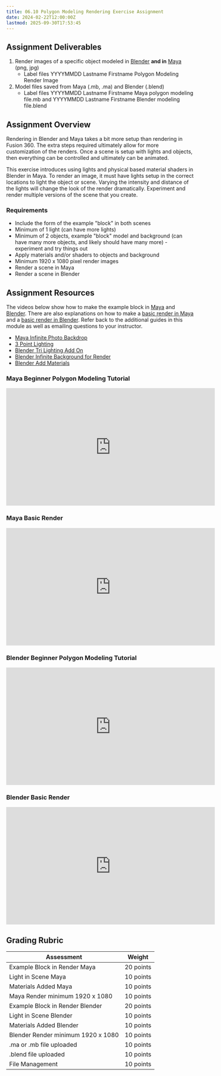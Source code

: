 ```yaml
---
title: 06.10 Polygon Modeling Rendering Exercise Assignment
date: 2024-02-22T12:00:00Z
lastmod: 2025-09-30T17:53:45
---
```


## Assignment Deliverables

1. Render images of a specific object modeled in [Blender](../../../../3d-modeling/blender/blender.md) **and in** [Maya](../../../../3d-modeling/maya/maya.md) (png, jpg)
   - Label files YYYYMMDD Lastname Firstname Polygon Modeling Render Image
2. Model files saved from Maya (.mb, .ma) and Blender (.blend)
   - Label files YYYYMMDD Lastname Firstname Maya polygon modeling file.mb and YYYYMMDD Lastname Firstname Blender modeling file.blend

## Assignment Overview

Rendering in Blender and Maya takes a bit more setup than rendering in Fusion 360. The extra steps required ultimately allow for more customization of the renders. Once a scene is setup with lights and objects, then everything can be controlled and ultimately can be animated.

This exercise introduces using lights and physical based material shaders in Blender in Maya. To render an image, it must have lights setup in the correct locations to light the object or scene. Varying the intensity and distance of the lights will change the look of the render dramatically. Experiment and render multiple versions of the scene that you create.

### Requirements

- Include the form of the example "block" in both scenes
- Minimum of 1 light (can have more lights)
- Minimum of 2 objects, example "block" model and background (can have many more objects, and likely should have many more) - experiment and try things out
- Apply materials and/or shaders to objects and background
- Minimum 1920 x 1080 pixel render images
- Render a scene in Maya
- Render a scene in Blender

## Assignment Resources

The videos below show how to make the example block in [Maya](https://youtu.be/lLItO9mBwxM) and [Blender](https://youtu.be/L5e7ysUUI7A). There are also explanations on how to make a [basic render in Maya](https://youtu.be/9RHh4OSPKQQ) and a [basic render in Blender](https://youtu.be/Qw8jl8mKEsY). Refer back to the additional guides in this module as well as emailing questions to your instructor.

- [Maya Infinite Photo Backdrop](https://youtu.be/y2ylWfbrC58)
- [3 Point Lighting](https://youtu.be/1nYSVw6-GxA)
- [Blender Tri Lighting Add On](https://youtu.be/SbMuowrbKe0)
- [Blender Infinite Background for Render](https://youtu.be/lsEYDk00WFs)
- [Blender Add Materials](../../../../3d-modeling/blender/blender-add-materials.md)

<div class="video-grid">

<div class="video-card">

### Maya Beginner Polygon Modeling Tutorial

<div class="iframe-16-9-container">
<iframe class="youTubeIframe" width="560" height="315" src="https://www.youtube.com/embed/lLItO9mBwxM?rel=0" title="YouTube video player" frameborder="0" allow="accelerometer; autoplay; clipboard-write; encrypted-media; gyroscope; picture-in-picture; web-share" referrerpolicy="strict-origin-when-cross-origin" allowfullscreen></iframe>
</div>
</div>

<div class="video-card">

### Maya Basic Render

<div class="iframe-16-9-container">
<iframe class="youTubeIframe"  width="560" height="315" src="https://www.youtube.com/embed/9RHh4OSPKQQ?rel=0" title="YouTube video player" frameborder="0" allow="accelerometer; autoplay; clipboard-write; encrypted-media; gyroscope; picture-in-picture; web-share" referrerpolicy="strict-origin-when-cross-origin" allowfullscreen></iframe>
</div>
</div>

<div class="video-card">

### Blender Beginner Polygon Modeling Tutorial

<div class="iframe-16-9-container">
<iframe class="youTubeIframe" width="560" height="315" src="https://www.youtube.com/embed/L5e7ysUUI7A?rel=0" title="YouTube video player" frameborder="0" allow="accelerometer; autoplay; clipboard-write; encrypted-media; gyroscope; picture-in-picture; web-share" referrerpolicy="strict-origin-when-cross-origin" allowfullscreen></iframe>
</div>
</div>

<div class="video-card">

### Blender Basic Render

<div class="iframe-16-9-container">
<iframe class="youTubeIframe"  width="560" height="315" src="https://www.youtube.com/embed/Qw8jl8mKEsY?rel=0" title="YouTube video player" frameborder="0" allow="accelerometer; autoplay; clipboard-write; encrypted-media; gyroscope; picture-in-picture; web-share" referrerpolicy="strict-origin-when-cross-origin" allowfullscreen></iframe>
</div>
</div>

</div>

## Grading Rubric

<div class="responsive-table-markdown">

| Assessment                         | Weight    |
| ---------------------------------- | --------- |
| Example Block in Render Maya       | 20 points |
| Light in Scene Maya                | 10 points |
| Materials Added Maya               | 10 points |
| Maya Render minimum 1920 x 1080    | 10 points |
| Example Block in Render Blender    | 20 points |
| Light in Scene Blender             | 10 points |
| Materials Added Blender            | 10 points |
| Blender Render minimum 1920 x 1080 | 10 points |
| .ma or .mb file uploaded           | 10 points |
| .blend file uploaded               | 10 points |
| File Management                    | 10 points |

</div>
